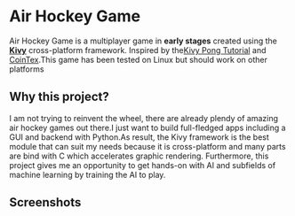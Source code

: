 # Air Hockey Game

Air Hockey Game is a multiplayer game in **early stages**  created using the  <a href="https://kivy.org/#home">**Kivy**</a> cross-platform framework. Inspired by the<a href= "https://kivy.org/doc/stable/tutorials/pong.html">Kivy Pong Tutorial</a> and<a href="https://github.com/ahmedfgad/CoinTex"> CoinTex</a>.This game has been tested on Linux but should work on other platforms

## Why this project?

I am not trying to reinvent the wheel, there are already plendy of amazing air hockey games out there.I just want to build full-fledged apps including a GUI and backend with Python.As result, the Kivy framework is the best module that can suit my needs because it is cross-platform and many parts are bind with C which accelerates graphic rendering. Furthermore, this project gives me an opportunity to get hands-on with AI and subfields of machine learning by training the AI to play.

## Screenshots


